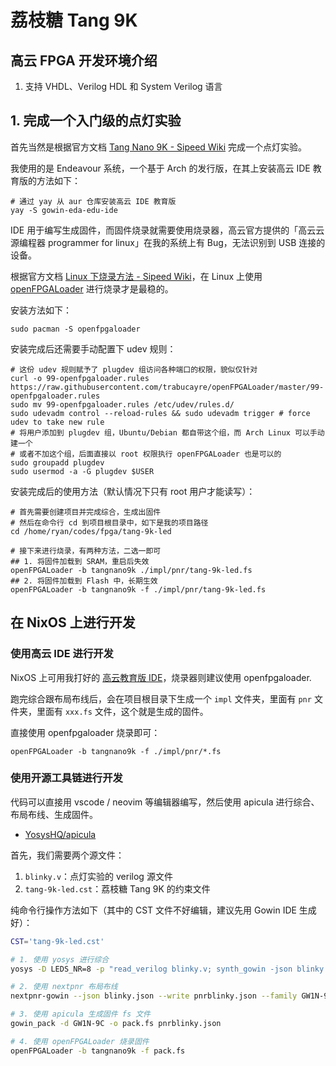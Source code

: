 # 荔枝糖 Tang 9K

## 高云 FPGA 开发环境介绍

1. 支持 VHDL、Verilog HDL 和 System Verilog 语言

##  1. 完成一个入门级的点灯实验

首先当然是根据官方文档 [Tang Nano 9K - Sipeed Wiki](https://wiki.sipeed.com/hardware/zh/tang/Tang-Nano-9K/Nano-9K.html) 完成一个点灯实验。

我使用的是 Endeavour 系统，一个基于 Arch 的发行版，在其上安装高云 IDE 教育版的方法如下：

```shell
# 通过 yay 从 aur 仓库安装高云 IDE 教育版
yay -S gowin-eda-edu-ide
```

IDE 用于编写生成固件，而固件烧录就需要使用烧录器，高云官方提供的「高云云源编程器 programmer for linux」在我的系统上有 Bug，无法识别到 USB 连接的设备。

根据官方文档 [Linux 下烧录方法 - Sipeed Wiki](https://wiki.sipeed.com/hardware/zh/tang/Tang-Nano-Doc/get_started/flash_in_linux.html)，在 Linux 上使用 [openFPGALoader](https://github.com/trabucayre/openFPGALoader) 进行烧录才是最稳的。

安装方法如下：

```shell
sudo pacman -S openfpgaloader
```

安装完成后还需要手动配置下 udev 规则：

```shell
# 这份 udev 规则赋予了 plugdev 组访问各种端口的权限，貌似仅针对
curl -o 99-openfpgaloader.rules https://raw.githubusercontent.com/trabucayre/openFPGALoader/master/99-openfpgaloader.rules
sudo mv 99-openfpgaloader.rules /etc/udev/rules.d/
sudo udevadm control --reload-rules && sudo udevadm trigger # force udev to take new rule
# 将用户添加到 plugdev 组，Ubuntu/Debian 都自带这个组，而 Arch Linux 可以手动建一个
# 或者不加这个组，后面直接以 root 权限执行 openFPGALoader 也是可以的
sudo groupadd plugdev
sudo usermod -a -G plugdev $USER
```

安装完成后的使用方法（默认情况下只有 root 用户才能读写）：

```shell
# 首先需要创建项目并完成综合，生成出固件
# 然后在命令行 cd 到项目根目录中，如下是我的项目路径
cd /home/ryan/codes/fpga/tang-9k-led

# 接下来进行烧录，有两种方法，二选一即可
## 1. 将固件加载到 SRAM，重启后失效
openFPGALoader -b tangnano9k ./impl/pnr/tang-9k-led.fs
## 2. 将固件加载到 Flash 中，长期生效
openFPGALoader -b tangnano9k -f ./impl/pnr/tang-9k-led.fs
```

## 在 NixOS 上进行开发

### 使用高云 IDE 进行开发

NixOS 上可用我打好的 [高云教育版 IDE](https://github.com/ryan4yin/nur-packages/tree/main/pkgs/gowin-eda-edu-ide)，烧录器则建议使用 openfpgaloader.

跑完综合跟布局布线后，会在项目根目录下生成一个 `impl` 文件夹，里面有 `pnr` 文件夹，里面有 `xxx.fs` 文件，这个就是生成的固件。

直接使用 openfpgaloader 烧录即可：

```shell
openFPGALoader -b tangnano9k -f ./impl/pnr/*.fs
```

### 使用开源工具链进行开发

代码可以直接用 vscode / neovim 等编辑器编写，然后使用 apicula 进行综合、布局布线、生成固件。

- [YosysHQ/apicula](https://github.com/YosysHQ/apicula)


首先，我们需要两个源文件：

1. `blinky.v`：点灯实验的 verilog 源文件
2. `tang-9k-led.cst`：荔枝糖 Tang 9K 的约束文件

纯命令行操作方法如下（其中的 CST 文件不好编辑，建议先用 Gowin IDE 生成好）：

```bash
CST='tang-9k-led.cst'

# 1. 使用 yosys 进行综合
yosys -D LEDS_NR=8 -p "read_verilog blinky.v; synth_gowin -json blinky.json"

# 2. 使用 nextpnr 布局布线
nextpnr-gowin --json blinky.json --write pnrblinky.json --family GW1N-9C --device 'GW1NR-LV9QN88PC6/I5' --cst $CST

# 3. 使用 apicula 生成固件 fs 文件
gowin_pack -d GW1N-9C -o pack.fs pnrblinky.json

# 4. 使用 openFPGALoader 烧录固件
openFPGALoader -b tangnano9k -f pack.fs
```


